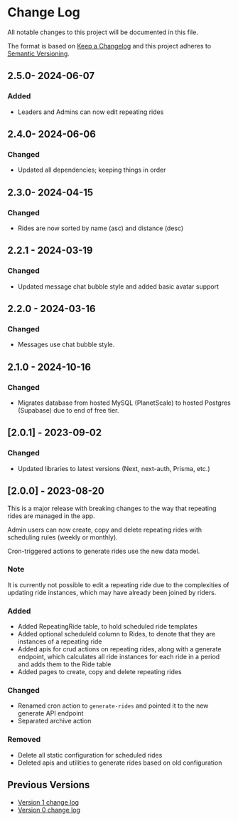 # Change Log

All notable changes to this project will be documented in this file.

The format is based on [Keep a Changelog](http://keepachangelog.com/)
and this project adheres to [Semantic Versioning](http://semver.org/).

## 2.5.0- 2024-06-07

### Added

- Leaders and Admins can now edit repeating rides

## 2.4.0- 2024-06-06

### Changed

- Updated all dependencies; keeping things in order

## 2.3.0- 2024-04-15

### Changed

- Rides are now sorted by name (asc) and distance (desc)

## 2.2.1 - 2024-03-19

### Changed

- Updated message chat bubble style and added basic avatar support

## 2.2.0 - 2024-03-16

### Changed

- Messages use chat bubble style.

## 2.1.0 - 2024-10-16

### Changed

- Migrates database from hosted MySQL (PlanetScale) to hosted Postgres (Supabase) due to end of free tier.

## [2.0.1] - 2023-09-02

### Changed

- Updated libraries to latest versions (Next, next-auth, Prisma, etc.)

## [2.0.0] - 2023-08-20

This is a major release with breaking changes to the way that repeating rides are managed in the app.

Admin users can now create, copy and delete repeating rides with scheduling rules (weekly or monthly).

Cron-triggered actions to generate rides use the new data model.

### Note

It is currently not possible to edit a repeating ride due to the complexities of updating ride instances, which may have already been joined by riders.

### Added

- Added RepeatingRide table, to hold scheduled ride templates
- Added optional scheduleId column to Rides, to denote that they are instances of a repeating ride
- Added apis for crud actions on repeating rides, along with a generate endpoint, which calculates all ride instances for each ride in a period and adds them to the Ride table
- Added pages to create, copy and delete repeating rides

### Changed

- Renamed cron action to `generate-rides` and pointed it to the new generate API endpoint
- Separated archive action

### Removed

- Delete all static configuration for scheduled rides
- Deleted apis and utilities to generate rides based on old configuration

## Previous Versions

- [Version 1 change log](./CHANGELOG-v1.md)
- [Version 0 change log](./CHANGELOG-v0.md)
